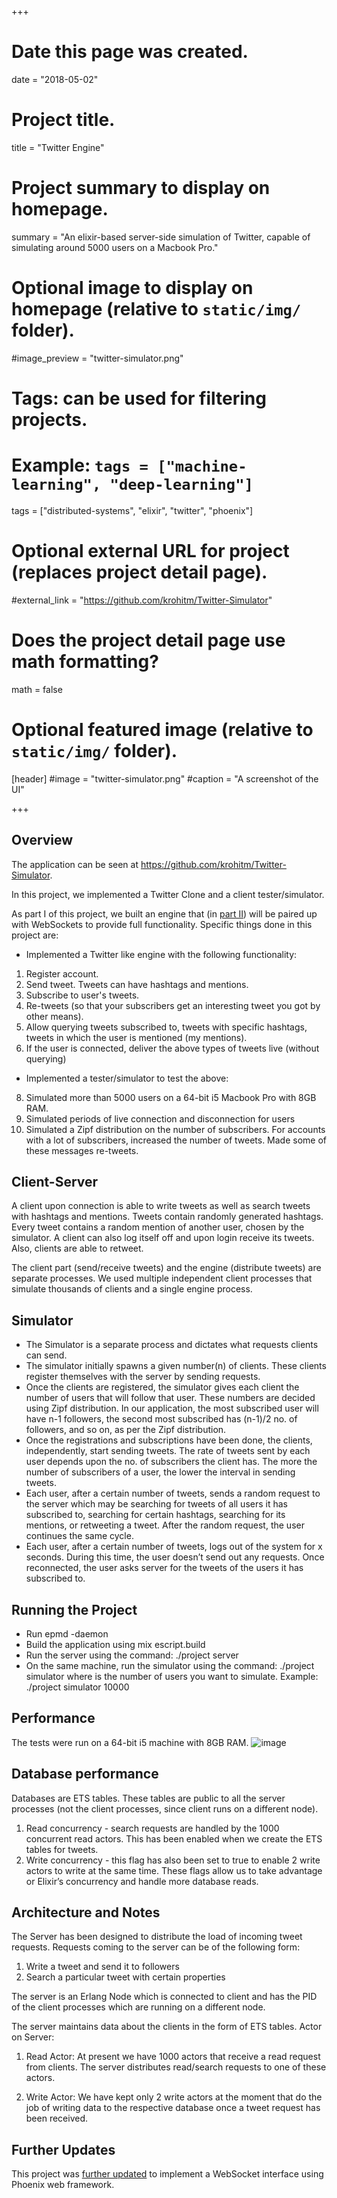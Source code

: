+++
# Date this page was created.
date = "2018-05-02"

# Project title.
title = "Twitter Engine"

# Project summary to display on homepage.
summary = "An elixir-based server-side simulation of Twitter, capable of simulating around 5000 users on a Macbook Pro."

# Optional image to display on homepage (relative to `static/img/` folder).
#image_preview = "twitter-simulator.png"

# Tags: can be used for filtering projects.
# Example: `tags = ["machine-learning", "deep-learning"]`
tags = ["distributed-systems", "elixir", "twitter", "phoenix"]

# Optional external URL for project (replaces project detail page).
#external_link = "https://github.com/krohitm/Twitter-Simulator"

# Does the project detail page use math formatting?
math = false

# Optional featured image (relative to `static/img/` folder).
[header]
#image = "twitter-simulator.png"
#caption = "A screenshot of the UI"

+++

## **Overview** 

The application can be seen at https://github.com/krohitm/Twitter-Simulator.

In this project, we implemented a Twitter Clone and a client tester/simulator.

As part I of this project, we built an engine that (in [part II](https://didyousaydata.xyz/project/twitter-simulator/)) will be paired up with WebSockets to provide full functionality. Specific things done in this project are: 

* Implemented a Twitter like engine with the following functionality:

1. Register account.
2. Send tweet. Tweets can have hashtags and mentions.
3. Subscribe to user's tweets.
4. Re-tweets (so that your subscribers get an interesting tweet you got by other means).
5. Allow querying tweets subscribed to, tweets with specific hashtags, tweets in which the user is mentioned (my mentions).
6. If the user is connected, deliver the above types of tweets live (without querying)

* Implemented a tester/simulator to test the above:

8. Simulated more than 5000 users on a 64-bit i5 Macbook Pro with 8GB RAM.
9. Simulated periods of live connection and disconnection for users
10. Simulated a Zipf distribution on the number of subscribers. For accounts with a lot of subscribers, increased the number of tweets. Made some of these messages re-tweets.

## **Client-Server**

A client upon connection is able to write tweets as well as search tweets with hashtags and mentions. Tweets contain randomly generated hashtags. Every tweet contains a random mention of another user, chosen by the simulator. A client can also log itself off and upon login receive its tweets. Also, clients are able to retweet.

The client part (send/receive tweets) and the engine (distribute tweets) are separate processes. We used multiple independent client processes that simulate thousands of clients and a single engine process.

## **Simulator**

* The Simulator is a separate process and dictates what requests clients can send. 
* The simulator initially spawns a given number(n) of clients. These clients register themselves with the server by sending requests.
* Once the clients are registered, the simulator gives each client the number of users that will follow that user. These numbers are decided using Zipf distribution. In our application, the most subscribed user will have n-1 followers, the second most subscribed has (n-1)/2 no. of followers, and so on, as per the Zipf distribution.
* Once the registrations and subscriptions have been done, the clients, independently, start sending tweets. The rate of tweets sent by each user depends upon the no. of subscribers the client has. The more the number of subscribers of a user, the lower the interval in sending tweets.
* Each user, after a certain number of tweets, sends a random request to the server which may be searching for tweets of all users it has subscribed to, searching for certain hashtags, searching for its mentions, or retweeting a tweet. After the random request, the user continues the same cycle.
* Each user, after a certain number of tweets, logs out of the system for x seconds. During this time, the user doesn’t send out any requests. Once reconnected, the user asks server for the tweets of the users it has subscribed to.

## **Running the Project**
* Run epmd -daemon
* Build the application using mix escript.build
* Run the server using the command: ./project server
* On the same machine, run the simulator using the command: ./project simulator <number of users>
  where <number of users> is the number of users you want to simulate. Example: ./project simulator 10000

## **Performance** 
The tests were run on a 64-bit i5 machine with 8GB RAM. 
![image](https://user-images.githubusercontent.com/10449636/34135026-205a432a-e42c-11e7-901b-92f75b20b2bb.png)

## **Database performance** 
Databases are ETS tables. These tables are public to all the server processes (not the client processes, since client runs on a different node).

1. Read concurrency - search requests are handled by the 1000 concurrent read actors. 
	This has been enabled when we create the ETS tables for tweets.
2. Write concurrency - this flag has also been set to true to enable 2 write actors to write at the same time.
These flags allow us to take advantage or Elixir’s concurrency and handle more database reads.

## **Architecture and Notes**
The Server has been designed to distribute the load of incoming tweet requests.  Requests coming to the server can be of the following form: 

1. Write a tweet and send it to followers 
2. Search a particular tweet with certain properties 

The server is an Erlang Node which is connected to client and has the PID of the client processes which are running on a different node.

The server maintains data about the clients in the form of ETS tables.
Actor on Server: 

1. Read Actor:
At present we have 1000 actors that receive a read request from clients. The server distributes read/search requests to one of these actors.

2. Write Actor:
We have kept only 2 write actors at the moment that do the job of writing data to the respective database once a tweet request has been received.

## **Further Updates**

This project was [further updated](https://didyousaydata.xyz/project/twitter-simulator/) to implement a WebSocket interface using Phoenix web framework.